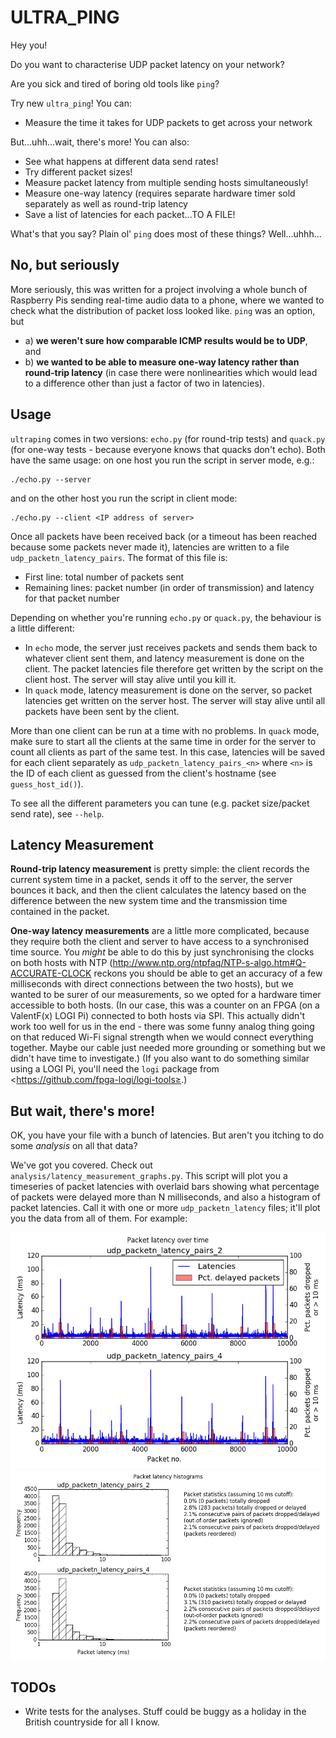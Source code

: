 # ULTRA_PING

Hey you!

Do you want to characterise UDP packet latency on your network?

Are you sick and tired of boring old tools like `ping`?

Try new `ultra_ping`! You can:
* Measure the time it takes for UDP packets to get across your network

But...uhh...wait, there's more! You can also:
* See what happens at different data send rates!
* Try different packet sizes!
* Measure packet latency from multiple sending hosts simultaneously!
* Measure one-way latency (requires separate hardware timer sold separately
  as well as round-trip latency
* Save a list of latencies for each packet...TO A FILE!

What's that you say? Plain ol' `ping` does most of these things? Well...uhhh...

## No, but seriously

More seriously, this was written for a project involving a whole bunch of
Raspberry Pis sending real-time audio data to a phone, where we wanted to check
what the distribution of packet loss looked like. `ping` was an option, but
* a) **we weren't sure how comparable ICMP results would be to UDP**, and
* b) **we wanted to be able to measure one-way latency rather than round-trip latency**
  (in case there were nonlinearities which would lead to a difference other than
  just a factor of two in latencies).

## Usage

`ultraping` comes in two versions: `echo.py` (for round-trip tests) and
`quack.py` (for one-way tests - because everyone knows that quacks don't echo).
Both have the same usage: on one host you run the script in server mode, e.g.:

```
./echo.py --server
```

and on the other host you run the script in client mode:

```
./echo.py --client <IP address of server>
```

Once all packets have been received back (or a timeout has been reached because
some packets never made it), latencies are written to a file
`udp_packetn_latency_pairs`. The format of this file is:
* First line: total number of packets sent
* Remaining lines: packet number (in order of transmission) and latency for that
  packet number

Depending on whether you're running `echo.py` or `quack.py`, the behaviour is a
little different:
* In `echo` mode, the server just receives packets and sends them back to
  whatever client sent them, and latency measurement is done on the client. The
  packet latencies file therefore get written by the script on the client host.
  The server will stay alive until you kill it.
* In `quack` mode, latency measurement is done on the server, so packet
  latencies get written on the server host. The server will stay alive until
  all packets have been sent by the client.
  
More than one client can be run at a time with no problems. In `quack` mode,
make sure to start all the clients at the same time in order for the server to
count all clients as part of the same test. In this case, latencies will be saved
for each client separately as `udp_packetn_latency_pairs_<n>` where `<n>` is the ID
of each client as guessed from the client's hostname (see `guess_host_id()`).
  
To see all the different parameters you can tune (e.g. packet size/packet send rate), see `--help`.

## Latency Measurement

**Round-trip latency measurement** is pretty simple: the client records the
current system time in a packet, sends it off to the server, the server bounces
it back, and then the client calculates the latency based on the difference
between the new system time and the transmission time contained in the packet.

**One-way latency measurements** are a little more complicated, because they
require both the client and server to have access to a synchronised time source.
You *might* be able to do this by just synchronising the clocks on both hosts
with NTP (http://www.ntp.org/ntpfaq/NTP-s-algo.htm#Q-ACCURATE-CLOCK reckons you
should be able to get an accuracy of a few milliseconds with direct connections
between the two hosts), but we wanted to be surer of our measurements, so we
opted for a hardware timer accessible to both hosts. (In our case, this was a
counter on an FPGA (on a ValentF(x) LOGI Pi) connected to both hosts via SPI.
This actually didn't work too well for us in the end - there was some funny
analog thing going on that reduced Wi-Fi signal strength when we would connect
everything together. Maybe our cable just needed more grounding or something but
we didn't have time to investigate.) (If you also want to do something similar using
a LOGI Pi, you'll need the `logi` package from <https://github.com/fpga-logi/logi-tools≥.)

## But wait, there's more!

OK, you have your file with a bunch of latencies. But aren't you itching to
do some *analysis* on all that data?

We've got you covered. Check out `analysis/latency_measurement_graphs.py`. This
script will plot you a timeseries of packet latencies with overlaid bars showing
what percentage of packets were delayed more than N milliseconds, and also a
histogram of packet latencies. Call it with one or more `udp_packetn_latency`
files; it'll plot you the data from all of them. For example:

![packet latency timeseries](img/udp_latency_timeseries.png)
![packet latency histogram](img/udp_latency_histogram.png)


## TODOs

* Write tests for the analyses. Stuff could be buggy as a holiday in the British
  countryside for all I know.
